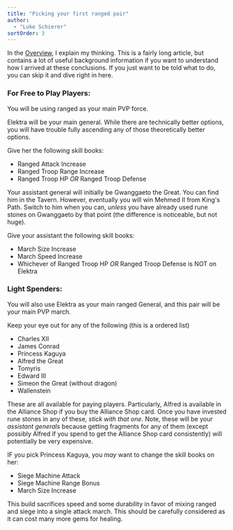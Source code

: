 ```yaml
---
title: "Picking your first ranged pair"
author: 
  - "Luke Schierer"
sortOrder: 3
---
```


In the [Overview][], I explain my thinking.  This is a fairly long article, but
contains a lot of useful background information if you want to understand how I
arrived at these conclusions. If you just want to be told what to do, you can
skip it and dive right in here. 

[Overview]: <overview>

### For Free to Play Players:

You will be using ranged as your main PVP force.

Elektra will be your main general.  While there are technically better options,
you will have trouble fully ascending any of those theoretically better
options.

Give her the following skill books:
* Ranged Attack Increase
* Ranged Troop Range Increase
* Ranged Troop HP *OR* Ranged Troop Defense

Your assistant general will initially be Gwanggaeto the Great.  You can find
him in the Tavern.  However, eventually you will win Mehmed II from King's
Path.  Switch to him when you can, *unless* you have already used rune stones
on Gwanggaeto by that point (the difference is noticeable, but not huge).

Give your assistant the following skill books:
* March Size Increase
* March Speed Increase
* Whichever of Ranged Troop HP *OR* Ranged Troop Defense is NOT on Elektra

### Light Spenders:

You will also use Elektra as your main ranged General, and this pair will be
your main PVP march.

Keep your eye out for any of the following (this is a ordered list)

* Charles XII 
* James Conrad
* Princess Kaguya
* Alfred the Great
* Tomyris
* Edward III 
* Simeon the Great (without dragon)
* Wallenstein

These are all available for paying players. Particularly, Alfred is available
in the Alliance Shop if you buy the Alliance Shop card.  Once you have invested
rune stones in any of these, *stick with that one*.  Note, these will be your
*assistant generals* because getting fragments for any of them (except possibly
Alfred if you spend to get the Alliance Shop card consistently) will
potentially be very expensive.

IF you pick Princess Kaguya, you *may* want to change the skill books on her:
* Siege Machine Attack
* Siege Machine Range Bonus
* March Size Increase

This build sacrifices speed and some durability in favor of mixing ranged and
siege into a single attack march.  This should be carefully considered as it
can cost many more gems for healing.

